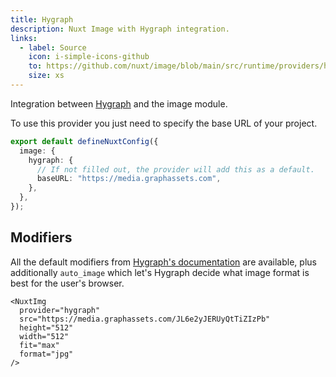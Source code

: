 ```yaml
---
title: Hygraph
description: Nuxt Image with Hygraph integration.
links:
  - label: Source
    icon: i-simple-icons-github
    to: https://github.com/nuxt/image/blob/main/src/runtime/providers/hygraph.ts
    size: xs
---
```


Integration between [Hygraph](https://hygraph.com/) and the image module.

To use this provider you just need to specify the base URL of your project.

```ts [nuxt.config.ts]
export default defineNuxtConfig({
  image: {
    hygraph: {
      // If not filled out, the provider will add this as a default.
      baseURL: "https://media.graphassets.com",
    },
  },
});
```

## Modifiers

All the default modifiers from [Hygraph's documentation](https://hygraph.com/docs/api-reference/content-api/assets) are available, plus additionally `auto_image` which let's Hygraph decide what image format is best for the user's browser.

```vue
<NuxtImg
  provider="hygraph"
  src="https://media.graphassets.com/JL6e2yJERUyQtTiZIzPb"
  height="512"
  width="512"
  fit="max"
  format="jpg"
/>
```
